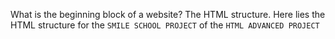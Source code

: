 What is the beginning block of a website? The HTML structure. Here lies the HTML structure for the `SMILE SCHOOL PROJECT` of the `HTML ADVANCED PROJECT`